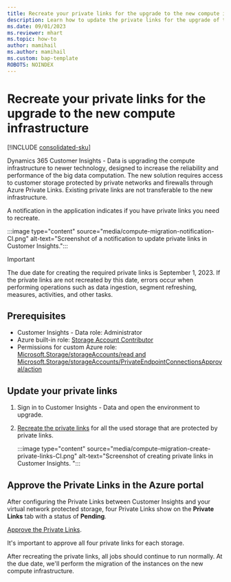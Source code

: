 ```yaml
---
title: Recreate your private links for the upgrade to the new compute infrastructure
description: Learn how to update the private links for the upgrade of the compute infrastructure
ms.date: 09/01/2023
ms.reviewer: mhart
ms.topic: how-to
author: mamihail
ms.author: mamihail
ms.custom: bap-template
ROBOTS: NOINDEX
---
```


# Recreate your private links for the upgrade to the new compute infrastructure

[!INCLUDE [consolidated-sku](./includes/consolidated-sku.md)]

Dynamics 365 Customer Insights - Data is upgrading the compute infrastructure to newer technology, designed to increase the reliability and performance of the big data computation. The new solution requires access to customer storage protected by private networks and firewalls through Azure Private Links. Existing private links are not transferable to the new infrastructure.

A notification in the application indicates if you have private links you need to recreate.

:::image type="content" source="media/compute-migration-notification-CI.png" alt-text="Screenshot of a notification to update private links in Customer Insights.":::

> [!IMPORTANT]
> The due date for creating the required private links is September 1, 2023. If the private links are not recreated by this date, errors occur when performing operations such as data ingestion, segment refreshing, measures, activities, and other tasks.

## Prerequisites

- Customer Insights - Data role: Administrator
- Azure built-in role: [Storage Account Contributor](/azure/role-based-access-control/built-in-roles#storage-account-contributor)
- Permissions for custom Azure role: [Microsoft.Storage/storageAccounts/read and Microsoft.Storage/storageAccounts/PrivateEndpointConnectionsApproval/action](/azure/role-based-access-control/resource-provider-operations#microsoftstorage)

## Update your private links

1. Sign in to Customer Insights - Data and open the environment to upgrade.

1. [Recreate the private links](private-link.md#set-up-a-private-link-directly-from-the-private-links-page-in-customer-insights) for all the used storage that are protected by private links.

   :::image type="content" source="media/compute-migration-create-private-links-CI.png" alt-text="Screenshot of creating private links in Customer Insights. ":::

## Approve the Private Links in the Azure portal

After configuring the Private Links between Customer Insights and your virtual network protected storage, four Private Links show on the **Private Links** tab with a status of **Pending**.

[Approve the Private Links](private-link.md#approve-your-private-link-in-the-azure-portal).

It's important to approve all four private links for each storage.

After recreating the private links, all jobs should continue to run normally. At the due date, we'll perform the migration of the instances on the new compute infrastructure.

